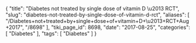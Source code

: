 {
    "title": "Diabetes not treated by single dose of vitamin D \u2013 RCT",
    "slug": "diabetes-not-treated-by-single-dose-of-vitamin-d-rct",
    "aliases": [
        "/Diabetes+not+treated+by+single+dose+of+vitamin+D+\u2013+RCT+Aug+2017",
        "/8698"
    ],
    "tiki_page_id": 8698,
    "date": "2017-08-25",
    "categories": [
        "Diabetes"
    ],
    "tags": [
        "Diabetes"
    ]
}